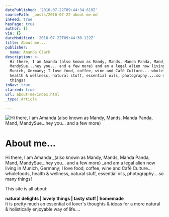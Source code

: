 ```yaml
---
datePublished: '2016-07-22T09:44:34.619Z'
sourcePath: _posts/2016-07-22-about-me.md
inFeed: true
hasPage: true
author: []
via: {}
dateModified: '2016-07-22T09:44:30.122Z'
title: About me...
publisher:
  name: Amanda Clark
description: >-
  Hi there, I am Amanda (also known as Mandy, Mands, Manda Panda, Mand,
  MandySue...hey you... and a few more) and am a legal alien now living in
  Munich, Germany; I love food, coffee, wine and Café Culture... wholefoods,
  health & wellness, natural stuff, essential oils, photography....so many
  things!
inNav: true
starred: true
url: about-me/index.html
_type: Article

---
```

![Hi there, I am Amanda (also known as Mandy, Mands, Manda Panda, Mand, MandySue...hey you... and a few more)](https://the-grid-user-content.s3-us-west-2.amazonaws.com/68f7d1a8-440c-44d1-96e1-beed0181d6af.jpg)

# About me...

Hi there, I am Amanda _(also known as Mandy, Mands, Manda Panda, Mand, MandySue...hey you... and a few more) _and am a legal alien now living in Munich, Germany; I love food, coffee, wine and Café Culture... wholefoods, health & wellness, natural stuff, essential oils, photography....so many things!

This site is all about:

**natural delights | lovely things | tasty stuff | homemade**  
It is pretty much an essential oil lover's thoughts & ideas for a more natural & holistically enjoyable way of life....